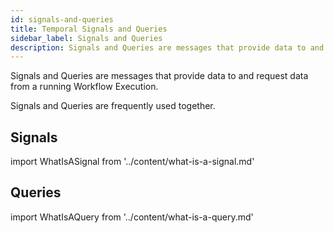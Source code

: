 ```yaml
---
id: signals-and-queries
title: Temporal Signals and Queries
sidebar_label: Signals and Queries
description: Signals and Queries are messages that provide data to and request data from a running Workflow Execution.
---
```


Signals and Queries are messages that provide data to and request data from a running Workflow Execution.

Signals and Queries are frequently used together.

## Signals

import WhatIsASignal from '../content/what-is-a-signal.md'

<WhatIsASignal/>

## Queries

import WhatIsAQuery from '../content/what-is-a-query.md'

<WhatIsAQuery/>
